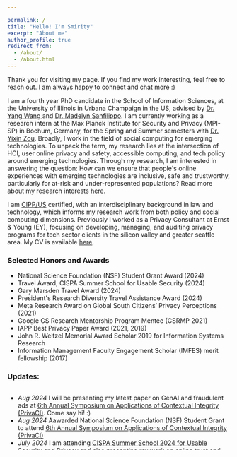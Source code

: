 ```yaml
---

permalink: /
title: "Hello! I'm Smirity"
excerpt: "About me"
author_profile: true
redirect_from: 
  - /about/
  - /about.html
---
```

 Thank you for visiting my page. If you find my work interesting, feel free to reach out. I am always happy to connect and chat more :)  
 
 I am a fourth year PhD candidate in the School of Information Sciences, at the University of Illinois in Urbana Champaign in the US, advised by <a  href="http://yangwang.ischool.illinois.edu/">Dr. Yang Wang </a> and <a href="https://madelynsanfilippo.com/">Dr. Madelyn Sanfilippo</a>. I am currently working as a research intern at the Max Planck Institute for Security and Privacy (MPI-SP) in Bochum, Germany, for the Spring and Summer semesters with <a href="https://yixinzou.github.io">Dr. Yixin Zou</a>.
Broadly, I work in the field of social computing for emerging technologies. To unpack the term, my research lies at the intersection of HCI, user online privacy and safety, accessible computing, and tech policy around emerging technologies. Through my research, I am interested in answering the question: How can we ensure that people's online experiences with emerging technologies are inclusive, safe and trustworthy, particularly for at-risk and under-represented populations? Read more about my research interests <a href="https://smiritykaushik.github.io/markdown/"> here</a>.

I am <a href="https://iapp.org/l/cippus-study-guide-request-google/?gad_source=1&gclid=CjwKCAjwm_SzBhAsEiwAXE2Cv2mm2stbA7AmGfj3JZMNU5QvLp9L7K_I0-nrMQYvopH8rWNDZqHdRhoCv5sQAvD_BwE">CIPP/US</a> certified, with an interdisciplinary background in law and technology, which informs my research work from both policy and social computing dimensions. Previously I worked as a Privacy Consultant at Ernst & Young (EY), focusing on developing, managing, and auditing privacy programs for tech sector clients in the silicon valley and greater seattle area. My CV is available [here](/files/CV_SK.pdf).

### Selected Honors and Awards
* National Science Foundation (NSF) Student Grant Award (2024)
* Travel Award, CISPA Summer School for Usable Security (2024)
* Gary Marsden Travel Award (2024)
* President's Research Diversity Travel Assistance Award (2024)
* Meta Research Award on Global South Citizens’ Privacy Perceptions (2021)
* Google CS Research Mentorship Program Mentee (CSRMP 2021)
* IAPP Best Privacy Paper Award (2021, 2019) 
* John R. Weitzel Memorial Award Scholar 2019 for Information Systems Research
* Information Management Faculty Engagement Scholar (IMFES) merit fellowship (2017)

### Updates:
<div style="height: 10em; overflow-y: scroll;">
  <ul>
    <li> <i>Aug 2024</i> I will be presenting my latest paper on GenAI and fraudulent ads at <a href="https://privaci.info/symposium/2024/cfp.html#:~:text=The%206th%20Annual%20Symposium%20on%20Applications%20of%20Contextual%20Integrity%2C%20September,Jersey%2C%20US%2C%20Rutgers%20University.">6th Annual Symposium on Applications of Contextual Integrity (PrivaCI)</a>. Come say hi! :) </li>
    <li> <i>Aug 2024</i> Aawarded National Science Foundation (NSF) Student Grant to attend <a href="https://privaci.info/symposium/2024/cfp.html#:~:text=The%206th%20Annual%20Symposium%20on%20Applications%20of%20Contextual%20Integrity%2C%20September,Jersey%2C%20US%2C%20Rutgers%20University.">6th Annual Symposium on Applications of Contextual Integrity (PrivaCI)</a></li>
    <li> <i>July 2024</i> I am attending <a href="https://cispa.de/summer-school-usable">CISPA Summer School 2024 for Usable Security and Privacy</a> and also presenting my work on online trust and safety for under-represented populations </li>
    <li> <i>July 2024</i> I was invited by the <a href="https://www.linkedin.com/feed/update/urn:li:activity:7212005685117513730/">Law & Tech Lab at Maastricht University</a>, for a talk about my work on online trust and safety for at-risk and under-represented populations</li>
    <li> <i>May 2024</i> Attending ACM CHI 2024 conference to present late breaking work about cross-country percpetions of targeted ads on social media <a href="https://dl.acm.org/doi/10.1145/3613905.3650780">[Paper link]</a> </li>
    <li> <i>Apr 2024</i> Recieved President's Diversity Travel Assistance award to attend the ACM CHI 2024 conference </li>
    <li> <i>Apr 2024</i> Recieved Gary Marsden Travel award to attend the ACM CHI 2024 conference </li>
    <li> <i>Jan 2024</i> Re-visiting Max Planck Institute for Security and Privacy (MPI-SP) in Bochum to continue working with <a href="https://yixinzou.github.io">Dr. Yixin Zou</a> </li>
    <li> <i>Dec 2023</i> Successfully defend dissertation proposal on <a href="https://uofi.app.box.com/s/8rjr86yfsm4zlb2rs9pi46dejgaz6qp8"> "Exploring online privacy, safety, and trust perceptions of at-risk users towards targeted and deceptive ads on social media platforms." </a></li>
    <li> <i>Sep 2023</i> Virtually attending <a href="https://ghc.anitab.org">Grace Hopper Conference, 2023</a></li>
    <li><i>Sep 2023</i> Received NSF PrivaCI Fellow grant award to attend <a href="https://privaci.info/symposium/2023/cfp.html">2023 PrivaCI Symposium</a> held at York University in Toronto</li>  
    <li><i>Aug 2023</i> Finished 3-month summer internship at Max Planck Institute for Security and Privacy (MPI-SP) with <a href="https://yixinzou.github.io">Dr. Yixin Zou</a></li>
    <li><i>Aug 2023</i> Presenting two papers at the Nineteenth Symposium on Usable Privacy and Security <a href="https://www.usenix.org/conference/soups2023/technical-sessions">(SOUPS 2023)</a></li>
    <li><i>July 2023</i> Attended my first PETS conference in person at Lausanne, Switzerland </li>
    <li> <i>May 2023</i> Started summer research internship at Max Planck Institute for Security and Privacy (MPI-SP) with Dr. Yixin Zou</li>
  </ul>
</div>

  


